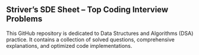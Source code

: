 ## Striver’s SDE Sheet – Top Coding Interview Problems
This GitHub repository is dedicated to Data Structures and Algorithms (DSA) practice. It contains a collection of solved questions, comprehensive explanations, and optimized code implementations.
